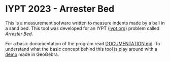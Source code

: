 # IYPT 2023 - Arrester Bed

This is a measurement sofware written to measure indents made by a ball in a sand bed. This tool was developed for an IYPT ([iypt.org](https://www.iypt.org/problems/problems-for-the-36th-iypt-2023/)) problem 
called _Arrester Bed_. 

For a basic documentation of the program read [DOCUMENTATION.md](DOCUMENTATION.md). To understand what the basic concept behind this tool is play around with a [demo](explanation.ggb) made in GeoGebra.
